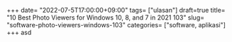 +++
date= "2022-07-5T17:00:00+09:00"
tags= ["ulasan"]
draft=true
title= "10 Best Photo Viewers for Windows 10, 8, and 7 in 2021        103"
slug= "software-photo-viewers-windows-103"
categories= ["software, aplikasi"]
+++
asd
